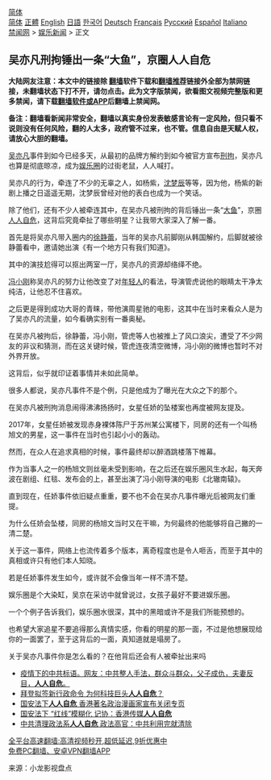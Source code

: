  <!-- 面包屑导航 --> <div class="breadcrumb"><!-- GTranslate: https://gtranslate.io/ -->  <div class="switcher notranslate">  <div class="selected">  <a href="#" onclick="return false;"> 简体</a>  </div>  <div class="option">  <a href="https://www.bannedbook.org" onclick="doGTranslate('zh-CN|zh-CN');jQuery('div.switcher div.selected a').html(jQuery(this).html());return false;" title="简体中文" class="nturl selected"> 简体</a>  <a href="https://www.bannedbook.org/zh-tw/" onclick="doGTranslate('zh-CN|zh-TW');jQuery('div.switcher div.selected a').html(jQuery(this).html());return false;" title="繁體中文" class="nturl"> 正體</a>  <a href="https://www.bannedbook.org/en/" onclick="doGTranslate('zh-CN|en');jQuery('div.switcher div.selected a').html(jQuery(this).html());return false;" title="English" class="nturl"> English</a>  <a href="https://www.bannedbook.org/ja/" onclick="doGTranslate('zh-CN|ja');jQuery('div.switcher div.selected a').html(jQuery(this).html());return false;" title="日本語" class="nturl"> 日語</a>  <a href="https://www.bannedbook.org/ko/" onclick="doGTranslate('zh-CN|ko');jQuery('div.switcher div.selected a').html(jQuery(this).html());return false;" title="한국어" class="nturl"> 한국어</a>  <a href="https://www.bannedbook.org/de/" onclick="doGTranslate('zh-CN|de');jQuery('div.switcher div.selected a').html(jQuery(this).html());return false;" title="Deutsch" class="nturl"> Deutsch</a>  <a href="https://www.bannedbook.org/fr/" onclick="doGTranslate('zh-CN|fr');jQuery('div.switcher div.selected a').html(jQuery(this).html());return false;" title="Français" class="nturl"> Français</a>  <a href="https://www.bannedbook.org/ru/" onclick="doGTranslate('zh-CN|ru');jQuery('div.switcher div.selected a').html(jQuery(this).html());return false;" title="Русский" class="nturl"> Русский</a>  <a href="https://www.bannedbook.org/es/" onclick="doGTranslate('zh-CN|es');jQuery('div.switcher div.selected a').html(jQuery(this).html());return false;" title="Español" class="nturl"> Español</a>  <a href="https://www.bannedbook.org/it/" onclick="doGTranslate('zh-CN|it');jQuery('div.switcher div.selected a').html(jQuery(this).html());return false;" title="Italiano" class="nturl"> Italiano</a>  </div>  </div>      <div class='breadcrumb-sub'><!-- Breadcrumb NavXT 6.3.0 --> <a href="https://www.bannedbook.org/" class="home">禁闻网</a> &gt; <a href="https://www.bannedbook.org/bnews/yule/" class="category">娱乐新闻</a> &gt; 正文</div></div><h2>吴亦凡刑拘锤出一条“大鱼”，京圈人人自危</h2> <p class="notice"><b>大陆网友注意：本文中的链接除 <a href="https://github.com/bannedbook/fanqiang" >翻墙</a>软件下载和<a href="https://github.com/killgcd/justmysocks/blob/master/README.md">翻墙推荐</a>链接外全部为禁网链接，未翻墙状态下打不开，请勿点击。此为文字版禁闻，欲看图文视频完整版和更多禁闻，请下载<a href="https://github.com/bannedbook/fanqiang">翻墙软件或APP</a>后翻墙上禁闻网。</p><p>备注：翻墙看新闻非常安全，翻墙以真实身份发表敏感言论有一定风险，但只看不说则没有任何风险，翻的人太多，政府管不过来，也不管。信息自由是天赋人权，请放心大胆的翻墙。</b></p>  <div class="entry"> <p><a href="https://www.bannedbook.org/bnews/tag/%e5%90%b4%e4%ba%a6%e5%87%a1/" class="st_tag internal_tag" rel="tag" title="标签 吴亦凡 下的日志">吴亦凡</a>事件到如今已经多天，从最初的品牌方解约到如今被官方宣布<a href="https://www.bannedbook.org/bnews/tag/%E5%88%91%E6%8B%98/" class="st_tag internal_tag" rel="tag" title="标签 刑拘 下的日志">刑拘</a>，吴亦凡也算是彻底晾凉，成为<a href="https://www.bannedbook.org/bnews/tag/%e5%a8%b1%e4%b9%90%e5%9c%88/" class="st_tag internal_tag" rel="tag" title="标签 娱乐圈 下的日志">娱乐圈</a>的过街老鼠，人人喊打。</p> <p>吴亦凡的行为，牵连了不少的无辜之人，如杨紫，<a href="https://www.bannedbook.org/bnews/tag/%e6%b2%88%e6%a2%a6%e8%be%b0/" class="st_tag internal_tag" rel="tag" title="标签 沈梦辰 下的日志">沈梦辰</a>等等，因为他，杨紫的新剧上播之日遥遥无期，沈梦辰曾经对他的表白也成为一个笑话。</p> <p>除了他们，还有不少人被牵连其中，在吴亦凡被刑拘的背后锤出一条“<a href="https://www.bannedbook.org/bnews/tag/%E5%A4%A7%E9%B1%BC/" class="st_tag internal_tag" rel="tag" title="标签 大鱼 下的日志">大鱼</a>”，京圈<a href="https://www.bannedbook.org/bnews/tag/%E4%BA%BA%E4%BA%BA%E8%87%AA%E5%8D%B1/" class="st_tag internal_tag" rel="tag" title="标签 人人自危 下的日志">人人自危</a>，这背后究竟牵扯了哪些明星？让我带大家深入了解一番。</p> <p>首先是将吴亦凡带入圈内的<a href="https://www.bannedbook.org/bnews/tag/%e5%be%90%e9%9d%99%e8%95%be/" class="st_tag internal_tag" rel="tag" title="标签 徐静蕾 下的日志">徐静蕾</a>，当年的吴亦凡前脚刚从韩国解约，后脚就被徐静蕾看中，邀请她出演《有一个地方只有我们知道》。</p> <p>其中的演技尬得可以抠出两室一厅，吴亦凡的资源却络绎不绝。</p> <p><a href="https://www.bannedbook.org/bnews/tag/%e5%86%af%e5%b0%8f%e5%88%9a/" class="st_tag internal_tag" rel="tag" title="标签 冯小刚 下的日志">冯小刚</a>称吴亦凡的努力让他改变了对<a href="https://www.bannedbook.org/bnews/tag/%e5%b9%b4%e8%bd%bb%e4%ba%ba/" class="st_tag internal_tag" rel="tag" title="标签 年轻人 下的日志">年轻人</a>的看法，导演管虎说他的眼睛太干净太纯洁，让他忍不住喜欢。</p>  <p>之后更是得到成功大哥的青睐，带他演周星驰的电影，这其中在当时来看众人是为了吴亦凡的流量，如今看确实别有一番奥秘。</p> <p>在吴亦凡被拘后，徐静蕾，冯小刚，管虎等人也被推上了风口浪尖，遭受了不少网友的非议和猜测，而在这关键时候，管虎连夜清空微博，冯小刚的微博也暂时不对外界开放。</p> <p>这背后，似乎就印证着事情并未如此简单。</p> <p>很多人都说，吴亦凡事件不是个例，只是他成为了曝光在大众之下的那个。</p> <p>在吴亦凡被刑拘消息闹得沸沸扬扬时，女星任娇的坠楼案也再度被网友提及。</p> <p>2017年，女星任娇被发现赤身裸体陈尸于苏州某公寓楼下，同房的还有一个叫杨旭文的男星，这一事件在当时也引起小小的轰动。</p>  <p>然而，在众人在追求真相的时候，事件最终却以醉酒跳楼落下帷幕。</p> <p>作为当事人之一的杨旭文则丝毫未受到影响，在之后还在娱乐圈风生水起，每天奔波在剧组、红毯、发布会的上，甚至出演了冯小刚导演的电影《北辙南辕》。</p> <p>直到现在，任娇事件依旧疑点重重，要不也不会在吴亦凡事件曝光后被网友们重提。</p> <p>为什么任娇会坠楼，同房的杨旭文当时又在干嘛，为何最终的他能够将自己撇的一清二楚。</p> <p>关于这一事件，网络上也流传着多个版本，离奇程度也是令人咂舌，而至于其中的真相或许只有他们本人知晓。</p> <p>若是任娇事件发生如今，或许就不会像当年一样不清不楚。</p>  <p>娱乐圈是个大染缸，吴京在采访中就曾说过，女孩子最好不要进娱乐圈。</p> <p>一个个例子告诉我们，娱乐圈水很深，其中的黑暗或许不是我们所能预想的。</p> <p>也希望大家追星不要追得那么真情实感，你看的明星的那一面，不过是他想展现给你的一面罢了，至于这背后的一面，真知道就是塌房了。</p> <p>关于吴亦凡事件你是怎么看的？在他背后还会有人被牵扯出来吗</p> <ul class='op-related-articles' title='相关阅读'> <li><a href='https://www.bannedbook.org/bnews/bannedvideo/20210813/1605664.html' target='_blank'>疫情下的中共标语。网友：中共整人手法，群众斗群众，父子成仇，夫妻反目，<b>人人自危</b>。</a></li> <li><a href='https://www.bannedbook.org/bnews/cnnews/20210630/1577710.html' target='_blank'>拜登拟签新行政命令 为何科技巨头<b>人人自危</b>？</a></li> <li><a href='https://www.bannedbook.org/bnews/ssgc/20210628/1576080.html' target='_blank'>国安法下<b>人人自危</b> 香港著名政治漫画家宣布关闭专页</a></li> <li><a href='https://www.bannedbook.org/bnews/headline/20210617/1568896.html' target='_blank'>国安法下 “红线”模糊化 记协：香港传媒<b>人人自危</b></a></li> <li><a href='https://www.bannedbook.org/bnews/cbnews/20210604/1560363.html' target='_blank'>中共清理政法系<b>人人自危</b> 政法高官：中共利用完就清除</a></li> </ul> <p class="texttj"> <a href="https://github.com/bannedbook/fanqiang/wiki/V2ray%E6%9C%BA%E5%9C%BA" target="_blank">全平台高速翻墙:高清视频秒开,超低延迟,9折优惠中</a><br/> <a href="https://github.com/bannedbook/fanqiang/wiki/%E7%A6%81%E9%97%BB%E7%BD%91%E5%AE%89%E5%8D%93%E7%BF%BB%E5%A2%99%E6%96%B0%E9%97%BBAPP" target="_blank">免费PC翻墙、安卓VPN翻墙APP</a></p><p> 来源：小龙影视盘点 </p> <a name='sharetosocial'></a>  <div style="margin-bottom:5px;padding-bottom:5px;clear:both"> <div id="archive-pix-1" class="banner-ads"> <!-- AuctionX Display platform tag START --> <div id="26318x728x90x621x_ADSLOT2" clicktrack="%%CLICK_URL_ESC%%"></div> <!-- AuctionX Display platform tag END --> </div> <div id="archive-pix-2" class="banner-ads"> <!-- AuctionX Display platform tag START --> <div id="26315x300x250x621x_ADSLOT2" clicktrack="%%CLICK_URL_ESC%%"></div> <!-- AuctionX Display platform tag END --> </div> </div>  <div id="archive-pix-1" class="banner-ads"> <!-- AuctionX Display platform tag START --> <div id="26318x728x90x621x_ADSLOT3" clicktrack="%%CLICK_URL_ESC%%"></div> <!-- AuctionX Display platform tag END --> </div> </div><!--END ENTRY--> 